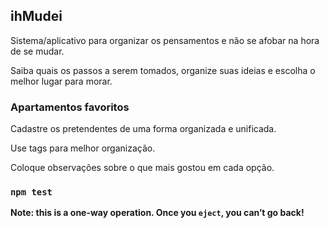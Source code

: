 ## ihMudei

Sistema/aplicativo para organizar os pensamentos e não se afobar na hora de se mudar.

Saiba quais os passos a serem tomados, organize suas ideias e escolha o melhor lugar para morar.


### Apartamentos favoritos

Cadastre os pretendentes de uma forma organizada e unificada.

Use tags para melhor organização.

Coloque observações sobre o que mais gostou em cada opção.

### `npm test`


**Note: this is a one-way operation. Once you `eject`, you can’t go back!**
